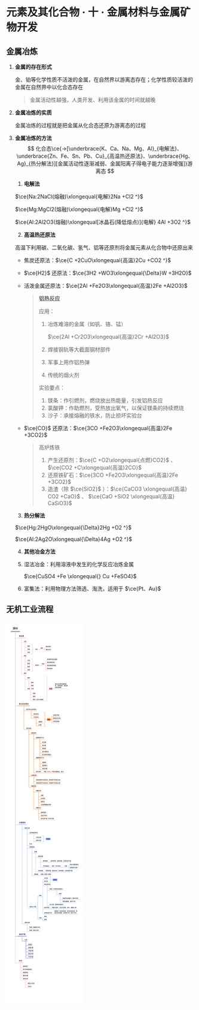 # 元素及其化合物 · 十 · 金属材料与金属矿物开发

## 金属冶炼

1. **金属的存在形式**

    金、铂等化学性质不活泼的金属，在自然界以游离态存在；化学性质较活泼的金属在自然界中以化合态存在

    > 金属活动性越强，人类开发、利用该金属的时间就越晚
    >
   
2. **金属冶炼的实质**

    金属冶炼的过程就是把金属从化合态还原为游离态的过程

3. **金属冶炼的方法**
    $$
    化合态\ce{->[\underbrace{K、Ca、Na、Mg、Al}_{电解法}、\underbrace{Zn、Fe、Sn、Pb、Cu}_{高温热还原法}、\underbrace{Hg、Ag}_{热分解法}][金属活动性逐渐减弱、金属阳离子得电子能力逐渐增强]}游离态
    $$

    1. **电解法**

      $\ce{Na:2NaCl(熔融)\xlongequal{电解}2Na +Cl2 ^}$

      $\ce{Mg:MgCl2(熔融)\xlongequal{电解}Mg +Cl2 ^}$

      $\ce{Al:2Al2O3(熔融)\xlongequal[冰晶石(降低熔点)]{电解} 4Al +3O2 ^}$

    2. **高温热还原法**

      高温下利用碳、二氧化碳、氢气、铝等还原剂将金属元素从化合物中还原出来
   
      - 焦炭还原法：$\ce{C +2CuO\xlongequal{高温}2Cu +CO2 ^}$
   
      - $\ce{H2}$ 还原法：$\ce{3H2 +WO3\xlongequal{\Delta}W +3H2O}$
   
      - 活泼金属还原法：$\ce{2Al +Fe2O3\xlongequal{高温}2Fe +Al2O3}$
   
        > **铝热反应**
        >
        > 应用：
        >
        > 1. 冶炼难溶的金属（如钒、铬、锰）
        >
        >    $\ce{2Al +Cr2O3\xlongequal{高温}2Cr +Al2O3}$
        >
        > 2. 焊接钢轨等大截面钢材部件
        >
        > 3. 军事上用作铝热弹
        >
        > 4. 传统的烟火剂
        >
        > 实验要点：
        >
        > 1. 镁条：作引燃剂，燃烧放出热能量，引发铝热反应
        > 2. 氯酸钾：作助燃剂，受热放出氧气，以保证镁条的持续燃烧 
        > 3. 沙子：承接熔融的铁水，防止损坏实验台
   
      - $\ce{CO}$ 还原法：$\ce{3CO +Fe2O3\xlongequal{高温}2Fe +3CO2}$ 
   
        > 高炉炼铁
        >
        > 1. 产生还原剂：$\ce{C +O2\xlongequal{点燃}CO2}$ 、 $\ce{CO2 +C\xlongequal{高温}2CO}$
        > 1.  还原铁矿石：$\ce{3CO +Fe2O3\xlongequal{高温}2Fe +3CO2}$ 
        > 1. 造渣（除 $\ce{SiO2}$ ）：$\ce{CaCO3 \xlongequal{高温} CO2 +CaO}$ 、 $\ce{CaO +SiO2 \xlongequal{高温} CaSiO3}$ 
   
    3. **热分解法**
   
      $\ce{Hg:2HgO\xlongequal{\Delta}2Hg +O2 ^}$
   
      $\ce{Al:2Ag2O\xlongequal{\Delta}4Ag +O2 ^}$
      
    4. **其他冶金方法**
   
      1. 湿法冶金：利用溶液中发生的化学反应冶炼金属
   
         $\ce{CuSO4 +Fe \xlongequal{} Cu +FeSO4}$
   
      2. 富集法：利用物理方法筛选、淘洗，适用于 $\ce{Pt、Au}$ 

## 无机工业流程

<img src="./images/原料.svg"/>
